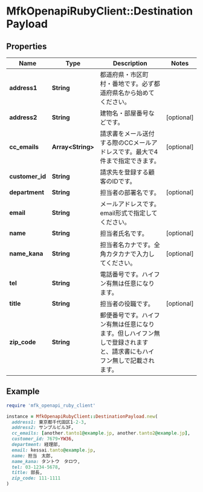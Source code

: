 # MfkOpenapiRubyClient::DestinationPayload

## Properties

| Name | Type | Description | Notes |
| ---- | ---- | ----------- | ----- |
| **address1** | **String** | 都道府県・市区町村・番地です。必ず都道府県名から始めてください。 |  |
| **address2** | **String** | 建物名・部屋番号などです。 | [optional] |
| **cc_emails** | **Array&lt;String&gt;** | 請求書をメール送付する際のCCメールアドレスです。最大で4件まで指定できます。 | [optional] |
| **customer_id** | **String** | 請求先を登録する顧客のIDです。 |  |
| **department** | **String** | 担当者の部署名です。 | [optional] |
| **email** | **String** | メールアドレスです。email形式で指定してください。 |  |
| **name** | **String** | 担当者氏名です。 | [optional] |
| **name_kana** | **String** | 担当者名カナです。全角カタカナで入力してください。 | [optional] |
| **tel** | **String** | 電話番号です。ハイフン有無は任意になります。 |  |
| **title** | **String** | 担当者の役職です。 | [optional] |
| **zip_code** | **String** | 郵便番号です。ハイフン有無は任意になります。但しハイフン無しで登録されますと、請求書にもハイフン無しで記載されます。 |  |

## Example

```ruby
require 'mfk_openapi_ruby_client'

instance = MfkOpenapiRubyClient::DestinationPayload.new(
  address1: 東京都千代田区1-2-3,
  address2: サンプルビル3F,
  cc_emails: [another.tanto1@example.jp, another.tanto2@example.jp],
  customer_id: 7679-YW36,
  department: 経理部,
  email: kessai.tanto@example.jp,
  name: 担当　太郎,
  name_kana: タントウ　タロウ,
  tel: 03-1234-5678,
  title: 部長,
  zip_code: 111-1111
)
```

